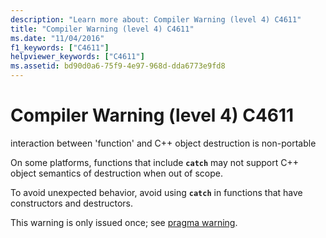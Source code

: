 ```yaml
---
description: "Learn more about: Compiler Warning (level 4) C4611"
title: "Compiler Warning (level 4) C4611"
ms.date: "11/04/2016"
f1_keywords: ["C4611"]
helpviewer_keywords: ["C4611"]
ms.assetid: bd90d0a6-75f9-4e97-968d-dda6773e9fd8
---
```

# Compiler Warning (level 4) C4611

interaction between 'function' and C++ object destruction is non-portable

On some platforms, functions that include **`catch`** may not support C++ object semantics of destruction when out of scope.

To avoid unexpected behavior, avoid using **`catch`** in functions that have constructors and destructors.

This warning is only issued once; see [pragma warning](../../preprocessor/warning.md).
